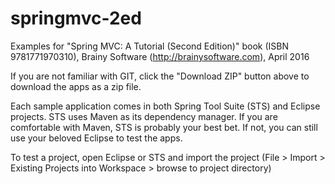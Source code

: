 # springmvc-2ed
Examples for "Spring MVC: A Tutorial (Second Edition)" book (ISBN 9781771970310), Brainy Software (http://brainysoftware.com), April 2016

If you are not familiar with GIT, click the "Download ZIP" button above to download the apps as a zip file.

Each sample application comes in both Spring Tool Suite (STS) and Eclipse projects. STS uses Maven as its dependency manager. If you are comfortable with Maven, STS is probably your best bet. If not, you can still use your beloved Eclipse to test the apps.

To test a project, open Eclipse or STS and import the project (File > Import > Existing Projects into Workspace > browse to project directory)

